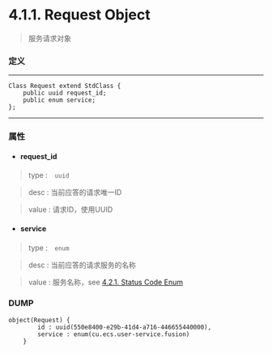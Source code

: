 # 4.1.1. Request Object

> 服务请求对象



### 定义

---
```
Class Request extend StdClass {
    public uuid request_id;
    public enum service;
};
```
---


### 属性


* #### request_id

> type :　`uuid`

> desc : 当前应答的请求唯一ID

> value : 请求ID，使用UUID


* #### service

> type :　`enum`

> desc : 当前应答的请求服务的名称

> value : 服务名称，see [4.2.1. Status Code Enum](/definition/service_enum.html#421-service-enum)



### DUMP

```
object(Request) {
        id : uuid(550e8400-e29b-41d4-a716-446655440000),
        service : enum(cu.ecs.user-service.fusion)
    }
```
